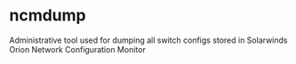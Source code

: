 # ncmdump
Administrative tool used for dumping all switch configs stored in Solarwinds Orion Network Configuration Monitor
